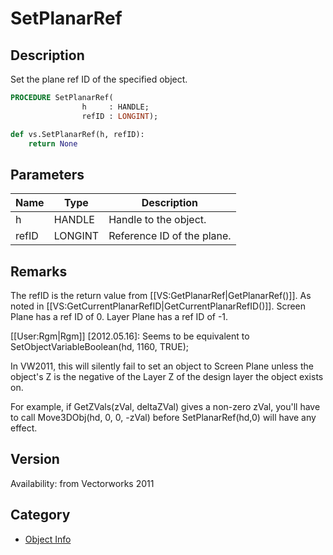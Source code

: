 # SetPlanarRef

## Description
Set the plane ref ID of the specified object.

```pascal
PROCEDURE SetPlanarRef(
				h     : HANDLE;
				refID : LONGINT);
```

```python
def vs.SetPlanarRef(h, refID):
    return None
```

## Parameters
|Name|Type|Description|
|---|---|---|
|h|HANDLE|Handle to the object.|
|refID|LONGINT|Reference ID of the plane.|

## Remarks
The refID is the return value from [[VS:GetPlanarRef|GetPlanarRef()]]. As noted in [[VS:GetCurrentPlanarRefID|GetCurrentPlanarRefID()]].
Screen Plane has a ref ID of 0.
Layer Plane has a ref ID of -1.

[[User:Rgm|Rgm]] [2012.05.16]:
Seems to be equivalent to SetObjectVariableBoolean(hd, 1160, TRUE);

In VW2011, this will silently fail to set an object to Screen Plane unless the object's Z is the negative of the Layer Z of the design layer the object exists on.

For example, if GetZVals(zVal, deltaZVal) gives a non-zero zVal, you'll have to call Move3DObj(hd, 0, 0, -zVal) before SetPlanarRef(hd,0) will have any effect.

## Version
Availability: from Vectorworks 2011

## Category
* [Object Info](../Categories/Object%20Info.md)
